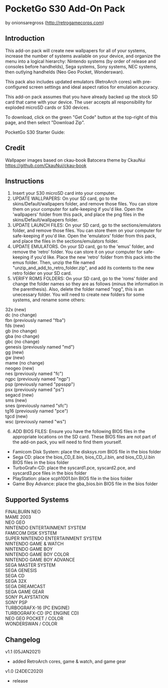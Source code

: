 # PocketGo S30 Add-On Pack 
by onionsaregross (http://retrogamecorps.com)

## Introduction

This add-on pack will create new wallpapers for all of your systems, increase the number of systems available on your device, and organize the menu into a logical hierarchy: Nintendo systems (by order of release and consoles before handhelds), Sega systems, Sony systems, NEC systems, then outlying handhelds (Neo Geo Pocket, Wonderswan).

This pack also includes updated emulators (RetroArch cores) with pre-configured screen settings and ideal aspect ratios for emulation accuracy.

This add-on pack assumes that you have already backed up the stock SD card that came with your device.  The user accepts all responsibility for exploded microSD cards or S30 devices.

To download, click on the green "Get Code" button at the top-right of this page, and then select "Download Zip".

PocketGo S30 Starter Guide: 

## Credit

Wallpaper images based on ckau-book Batocera theme by CkauNui
https://github.com/CkauNui/ckau-book

## Instructions

1. Insert your S30 microSD card into your computer.
2. UPDATE WALLPAPERS:  On your SD card, go to the skins/Default/wallpapers folder, and remove those files.  You can store them on your computer for safe-keeping if you'd like.  Open the 'wallpapers' folder from this pack, and place the png files in the skins/Default/wallpapers folder.
3. UPDATE LAUNCH FILES:  On your SD card, go to the sections/emulators folder, and remove those files.  You can store them on your computer for safe-keeping if you'd like.  Open the 'emulators' folder from this pack, and place the files in the sections/emulators folder.
4. UPDATE EMULATORS.  On your SD card, go to the 'emus' folder, and remove the 'retro' folder.  You can store it on your computer for safe-keeping if you'd like.  Place the new 'retro' folder from this pack into the emus folder.  Then, unzip the file named "unzip_and_add_to_retro_folder.zip", and add its contents to the new retro folder on your SD card.
5. VERIFY ROMS FOLDERS: On your SD card, go to the 'roms' folder and change the folder names so they are as follows (minus the information in the parenthesis).  Also, delete the folder named "npg", this is an unecessary folder.  You will need to create new folders for some systems, and rename some others:

32x (new)<br>
dc (no change)<br>
fbn (previously named "fba")<br>
fds (new)<br>
gb (no change)<br>
gba (no change)<br>
gbc (no change)<br>
genesis (previously named "md")<br>
gg (new)<br>
gw (new)<br>
mame (no change)<br>
neogeo (new)<br>
nes (previously named "fc")<br>
ngpc (previously named "ngp")<br>
psp (previously named "ppsspp")<br>
psx (previously named "ps")<br>
segacd (new)<br>
sms (new)<br>
snes (previously named "sfc")<br>
tg16 (previously named "pce")<br>
tgcd (new)<br>
wsc (previously named "ws")<br>

6. ADD BIOS FILES:  Ensure you have the following BIOS files in the appropriate locations on the SD card.  These BIOS files are not part of the add-on pack, you will need to find them yourself.

- Famicom Disk System: place the disksys.rom BIOS file in the bios folder
- Sega CD: place the bios_CD_E.bin, bios_CD_J.bin, and bios_CD_U.bin BIOS files in the bios folder
- TurboGrafx-CD: place the syscard1.pce, syscard2.pce, and syscard3.pce files in the bios folder
- PlayStation: place scph1001.bin BIOS file in the bios folder
- Game Boy Advance: place the gba_bios.bin BIOS file in the bios folder

## Supported Systems

FINALBURN NEO<br>
MAME 2003<br>
NEO GEO<br>
NINTENDO ENTERTAINMENT SYSTEM<br>
FAMICOM DISK SYSTEM<br>
SUPER NINTENDO ENTERTAINMENT SYSTEM<br>
NINTENDO GAME & WATCH<br>
NINTENDO GAME BOY<br>
NINTENDO GAME BOY COLOR<br>
NINTENDO GAME BOY ADVANCE<br>
SEGA MASTER SYSTEM<br>
SEGA GENESIS<br>
SEGA CD<br>
SEGA 32X<br>
SEGA DREAMCAST<br>
SEGA GAME GEAR<br>
SONY PLAYSTATION<br>
SONY PSP<br>
TURBOGRAFX-16 (PC ENGINE)<br>
TURBOGRAFX-CD (PC ENGINE CD)<br>
NEO GEO POCKET / COLOR<br>
WONDERSWAN / COLOR<br>

## Changelog

v1.1 (05JAN2021)
- added RetroArch cores, game & watch, and game gear

v1.0 (24DEC2020)
- release
